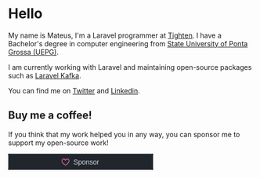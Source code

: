 # Hello
My name is Mateus, I'm a Laravel programmer at [Tighten][tighten]. I have a Bachelor's degree in computer engineering from [State University of Ponta Grossa (UEPG)][uepg]. 

I am currently working with Laravel and maintaining open-source packages such as [Laravel Kafka](https://github.com/mateusjunges/laravel-kafka).


You can find me on [Twitter][twitter] and [Linkedin][linkedin].

## Buy me a coffee! 
If you think that my work helped you in any way, you can sponsor me to support my open-source work!

[![Sponsor Me](images/sponsor.png)](https://github.com/sponsors/mateusjunges)

[uepg]: https://uepg.br
[ufpr]:https://www.ufpr.br/portalufpr/
[tighten]: https://tighten.com
[twitter]: https://twitter.com/mateusjungess
[linkedin]: https://linkedin.com/in/mateusjunges
[twitter_icon]: http://i.imgur.com/wWzX9uB.png (twitter icon)
[linkedin_icon]: https://raw.githubusercontent.com/mateusjunges/mateusjunges/master/linkedin.png (linkedin icon)
